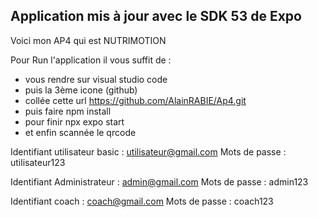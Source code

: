 ## Application mis à jour avec le SDK 53 de Expo


Voici mon AP4 qui est NUTRIMOTION

Pour Run l'application il vous suffit de :
- vous rendre sur visual studio code
- puis la 3ème icone (github)
- collée cette url  https://github.com/AlainRABIE/Ap4.git
- puis faire npm install
- pour finir npx expo start
- et enfin scannée le qrcode 

Identifiant utilisateur basic : utilisateur@gmail.com 
Mots de passe : utilisateur123

Identifiant Administrateur : admin@gmail.com 
Mots de passe : admin123

Identifiant coach : coach@gmail.com 
Mots de passe : coach123
